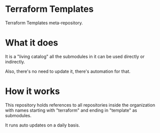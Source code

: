 # Terraform Templates

Terraform Templates meta-repository.

# What it does

It is a "living catalog" all the submodules in it can be used directly or indirectly.

Also, there's no need to update it, there's automation for that.

# How it works

This repository holds references to all repositories inside the organization with names starting with "terraform" and ending in "template" as submodules.

It runs auto updates on a daily basis.
